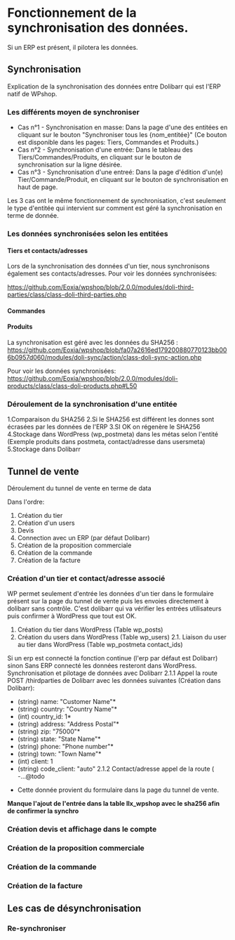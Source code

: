 # Fonctionnement de la synchronisation des données.

Si un ERP est présent, il pilotera les données.

## Synchronisation

Explication de la synchronisation des données entre Dolibarr qui est l'ERP natif de WPshop.

### Les différents moyen de synchroniser

- Cas n°1 - Synchronisation en masse: Dans la page d'une des entitées en cliquant sur le bouton "Synchroniser tous les {nom_entitée}" (Ce bouton est disponible dans les pages: Tiers, Commandes et Produits.)
- Cas n°2 - Synchronisation d'une entrée: Dans le tableau des Tiers/Commandes/Produits, en cliquant sur le bouton de synchronisation sur la ligne désirée.
- Cas n°3 - Synchronisation d'une entreé: Dans la page d'édition d'un(e) Tier/Commande/Produit, en cliquant sur le bouton de synchronisation en haut de page.

Les 3 cas ont le même fonctionnement de synchronisation, c'est seulement le type d'entitée qui intervient sur comment est géré la synchronisation en terme de donnée.

### Les données synchronisées selon les entitées

#### Tiers et contacts/adresses

Lors de la synchronisation des données d'un tier, nous synchronisons également ses contacts/adresses.
Pour voir les données synchronisées:

https://github.com/Eoxia/wpshop/blob/2.0.0/modules/doli-third-parties/class/class-doli-third-parties.php


#### Commandes



#### Produits
La synchronisation est géré avec les données du SHA256 :
https://github.com/Eoxia/wpshop/blob/fa07a2616ed179200880770123bb006b0957d060/modules/doli-sync/action/class-doli-sync-action.php

Pour voir les données synchronisées: 
https://github.com/Eoxia/wpshop/blob/2.0.0/modules/doli-products/class/class-doli-products.php#L50

### Déroulement de la synchronisation d'une entitée

1.Comparaison du SHA256
2.Si le SHA256 est différent les donnes sont écrasées par les données de l'ERP
3.SI OK on régenère le SHA256 
4.Stockage dans WordPress (wp_postmeta) dans les métas selon l'entité (Exemple produits dans postmeta, contact/adresse dans usersmeta)
5.Stockage dans Dolibarr

## Tunnel de vente

Déroulement du tunnel de vente en terme de data

Dans l'ordre:
1. Création du tier
2. Création d'un users
3. Devis
4. Connection avec un ERP (par défaut Dolibarr)
5. Création de la proposition commerciale
6. Création de la commande
7. Création de la facture

### Création d'un tier et contact/adresse associé

WP permet seulement d'entrée les données d'un tier dans le formulaire présent sur la page du tunnel de vente puis les envoies directement à dolibarr sans contrôle. C'est dolibarr qui va vérifier les entrées utilisateurs puis confirmer à WordPress que tout est OK.

1. Création du tier dans WordPress (Table wp_posts)
2. Création du users dans WordPress (Table wp_users)
2.1. Liaison du user au tier dans WordPress (Table wp_postmeta contact_ids)

Si un erp est connecté la fonction continue (l'erp par défaut est Dolibarr) sinon Sans ERP connecté les données resteront dans WordPress.
Synchronisation et pilotage de données avec Dolibarr
2.1.1 Appel la route POST /thirdparties de Dolibarr avec les données suivantes (Création dans Dolibarr):
- (string) name: "Customer Name"*
- (string) country: "Country Name"*
- (int) country_id: 1*
- (string) address: "Address Postal"*
- (string) zip: "75000"*
- (string) state: "State Name"*
- (string) phone: "Phone number"*
- (string) town: "Town Name"*
- (int) client: 1
- (string) code_client: "auto"
2.1.2 Contact/adresse appel de la route (
 -...@todo

* Cette donnée provient du formulaire dans la page du tunnel de vente.

**Manque l'ajout de l'entrée dans la table llx_wpshop avec le sha256 afin de confirmer la synchro**

### Création devis et affichage dans le compte
### Création de la proposition commerciale
### Création de la commande
### Création de la facture
## Les cas de désynchronisation
### Re-synchroniser

